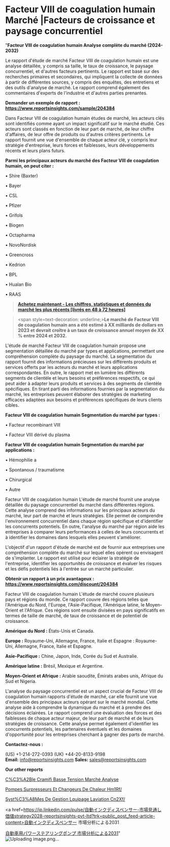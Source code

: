 # Facteur VIII de coagulation humain Marché |Facteurs de croissance et paysage concurrentiel

"<strong>Facteur VIII de coagulation humain Analyse complète du marché (2024-2032)</strong>

Le rapport d'étude de marché Facteur VIII de coagulation humain est une analyse détaillée, y compris sa taille, le taux de croissance, le paysage concurrentiel, et d'autres facteurs pertinents. Le rapport est basé sur des recherches primaires et secondaires, qui impliquent la collecte de données à partir de différentes sources, y compris des enquêtes, des entretiens et des outils d'analyse de marché. Le rapport comprend également des commentaires d'experts de l'industrie et d'autres parties prenantes.

<strong>Demander un exemple de rapport : </strong><strong><a href=https://www.reportsinsights.com/sample/204384>https://www.reportsinsights.com/sample/204384</a></strong>

Dans Facteur VIII de coagulation humain études de marché, les acteurs clés sont identifiés comme ayant un impact significatif sur le marché étudié. Ces acteurs sont classés en fonction de leur part de marché, de leur chiffre d'affaires, de leur offre de produits ou d'autres critères pertinents. Le rapport fournit une vue d'ensemble de chaque acteur clé, y compris leur stratégie d'entreprise, leurs forces et faiblesses, leurs développements récents et leurs plans futurs.

<strong>Parmi les principaux acteurs du marché des Facteur VIII de coagulation humain, on peut citer :</strong>

• Shire (Baxter)

• Bayer

• CSL

• Pfizer

• Grifols

• Biogen

• Octapharma

• NovoNordisk

• Greencross

• Kedrion

• BPL

• Hualan Bio

• RAAS

<blockquote><a href=https://reportsinsights.com/buynow/204384><span style=text-decoration: underline;><strong>Achetez maintenant - Les chiffres, statistiques et données du marché les plus récents [livrés en 48 à 72 heures]</strong></span></a></blockquote>
<blockquote>
<div class=group w-full text-gray-800 dark:text-gray-100 border-b border-black/10 dark:border-gray-900/50 bg-gray-50 dark:bg-[#444654]>
<div class=flex p-4 gap-4 text-base md:gap-6 md:max-w-2xl lg:max-w-xl xl:max-w-3xl md:py-6 lg:px-0 m-auto>
<div class=relative flex flex-col w-[calc(100%-50px)] gap-1 md:gap-3 lg:w-[calc(100%-115px)]>
<div class=flex flex-grow flex-col gap-3>
<div class=min-h-[20px] flex flex-col items-start gap-4 whitespace-pre-wrap break-words>
<div class=result-streaming markdown prose w-full break-words dark:prose-invert light>

<span style=text-decoration: underline;><strong>Le marché de Facteur VIII de coagulation humain ans a été estimé à XX milliards de dollars en 2023 et devrait croître à un taux de croissance annuel moyen de XX % entre 2024 et 2032.</strong></span>

</div>
</div>
</div>
</div>
</div>
</div></blockquote>
L'étude de marché Facteur VIII de coagulation humain propose une segmentation détaillée du marché par types et applications, permettant une compréhension complète du paysage du marché. La segmentation du rapport fournit des informations précieuses sur les différents produits et services offerts par les acteurs du marché et leurs applications correspondantes. En outre, le rapport met en lumière les différents segments de clientèle et leurs besoins et préférences respectifs, ce qui peut aider à adapter leurs produits et services à des segments de clientèle spécifiques. En tirant parti des informations fournies par la segmentation du marché, les entreprises peuvent élaborer des stratégies de marketing efficaces adaptées aux besoins et préférences spécifiques de leurs clients cibles.

<strong>Facteur VIII de coagulation humain Segmentation du marché par types :</strong>

• Facteur recombinant VIII

• Facteur VIII dérivé du plasma

<strong>Facteur VIII de coagulation humain Segmentation du marché par applications :</strong>

• Hémophilie a

• Spontanous / traumatisme

• Chirurgical

• Autre

Facteur VIII de coagulation humain L'étude de marché fournit une analyse détaillée du paysage concurrentiel du marché dans différentes régions. Cette analyse comprend des informations sur les principaux acteurs du marché, leur part de marché et leurs stratégies. Elle permet de comprendre l'environnement concurrentiel dans chaque région spécifique et d'identifier les concurrents potentiels. En outre, l'analyse du marché par région aide les entreprises à comparer leurs performances à celles de leurs concurrents et à identifier les domaines dans lesquels elles peuvent s'améliorer.

L'objectif d'un rapport d'étude de marché est de fournir aux entreprises une compréhension complète du marché sur lequel elles opèrent ou envisagent de s'implanter. Le rapport est utilisé pour éclairer la stratégie de l'entreprise, identifier les opportunités de croissance et évaluer les risques et les défis potentiels liés à l'entrée sur un marché particulier.

<strong>Obtenir un rapport à un prix avantageux : <a href=https://www.reportsinsights.com/discount/204384>https://www.reportsinsights.com/discount/204384</a></strong>

Facteur VIII de coagulation humain L'étude de marché couvre plusieurs pays et régions du monde. Ce rapport couvre des régions telles que l'Amérique du Nord, l'Europe, l'Asie-Pacifique, l'Amérique latine, le Moyen-Orient et l'Afrique. Ces régions sont ensuite divisées en pays significatifs en termes de taille de marché, de taux de croissance et de potentiel de croissance.

<strong>Amérique du Nord :</strong> États-Unis et Canada.

<strong>Europe :</strong> Royaume-Uni, Allemagne, France, Italie et Espagne : Royaume-Uni, Allemagne, France, Italie et Espagne.

<strong>Asie-Pacifique :</strong> Chine, Japon, Inde, Corée du Sud et Australie.

<strong>Amérique latine :</strong> Brésil, Mexique et Argentine.

<strong>Moyen-Orient et Afrique :</strong> Arabie saoudite, Émirats arabes unis, Afrique du Sud et Nigeria.

L'analyse du paysage concurrentiel est un aspect crucial de Facteur VIII de coagulation humain rapports d'étude de marché, car elle fournit une vue d'ensemble des principaux acteurs opérant sur le marché mondial. Cette analyse aide à comprendre la dynamique du marché et à prendre des décisions éclairées. Le rapport comprend une évaluation des forces et des faiblesses de chaque acteur majeur, de leur part de marché et de leurs stratégies de croissance. Cette analyse permet également d'identifier les concurrents potentiels, les partenaires éventuels et les domaines d'opportunité pour les entreprises cherchant à gagner des parts de marché.

<strong>Contactez-nous :</strong>

(US) +1-214-272-0393
(UK) +44-20-8133-9198
<strong>Email:</strong> <a>info@reportsinsights.com</a>
<strong>Sales:</strong> <a>sales@reportsinsights.com</a>

<strong>Our other reports</strong>

<a href=https://www.linkedin.com/pulse/c%C3%A2ble-c%C3%A9ramifi%C3%A9-basse-tension-march%C3%A9-perspectives-5pbsc/>C%C3%A2Ble Cramifi Basse Tension Marché Analyse</a>

<a href=https://www.linkedin.com/pulse/pompes-surpresseurs-et-%C3%A9changeurs-de-chaleur-hm1rf/>Pompes Surpresseurs Et Changeurs De Chaleur Hm1Rf/</a>

<a href=https://www.linkedin.com/pulse/syst%C3%A8mes-de-gestion-l%C3%A9quipage-laviation-cn2xf/>Syst%C3%A8Mes De Gestion Lquipage Laviation Cn2Xf/</a>

<a href=https://jp.linkedin.com/pulse/自動インクディスペンサー-市場見通し価値strategy2028-reportsinsights-pvt-ltd?trk=public_post_feed-article-content>自動インクディスペンサー 市場分析による2031</a>

<a href=https://www.linkedin.com/pulse/自動車用パワーステアリングポンプ-市場成長と技術2028-community-market-research/>自動車用パワーステアリングポンプ 市場分析による2031</a>"
![Uploading image.png…]()
